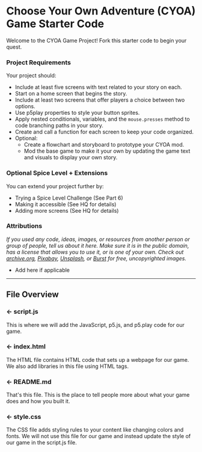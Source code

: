 # Choose Your Own Adventure (CYOA) Game Starter Code 
Welcome to the CYOA Game Project! Fork this starter code to begin your quest.


### Project Requirements
Your project should:
- Include at least five screens with text related to your story on each.
- Start on a home screen that begins the story.
- Include at least two screens that offer players a choice between two options.
- Use p5play properties to style your button sprites.
- Apply nested conditionals, variables, and the `mouse.presses` method to code branching paths in your story.
- Create and call a function for each screen to keep your code organized.
- Optional:
  - Create a flowchart and storyboard to prototype your CYOA mod.
  - Mod the base game to make it your own by updating the game text and visuals to display your own story.


### Optional Spice Level + Extensions
You can extend your project further by:
- Trying a Spice Level Challenge (See Part 6)
- Making it accessible (See HQ for details)
- Adding more screens (See HQ for details)


###  Attributions
*If you used any code, ideas, images, or resources from another person or group of people, tell us about it here. Make sure it is in the public domain, has a license that allows you to use it, or is one of your own. Check out [archive.org](https://archive.org/), [Pixabay](https://pixabay.com/), [Unsplash](https://unsplash.com/), or [Burst](https://burst.shopify.com/) for free, uncopyrighted images.*
- Add here if applicable

---

## File Overview

### ← script.js

This is where we will add the JavaScript, p5.js, and p5.play code for our game.

### ← index.html

The HTML file contains HTML code that sets up a webpage for our game. We also add libraries in this file using HTML tags.

### ← README.md

That's this file. This is the place to tell people more about what your game does and how you built it. 

### ← style.css

The CSS file adds styling rules to your content like changing colors and fonts. We will not use this file for our game and instead update the style of our game in the script.js file.  

